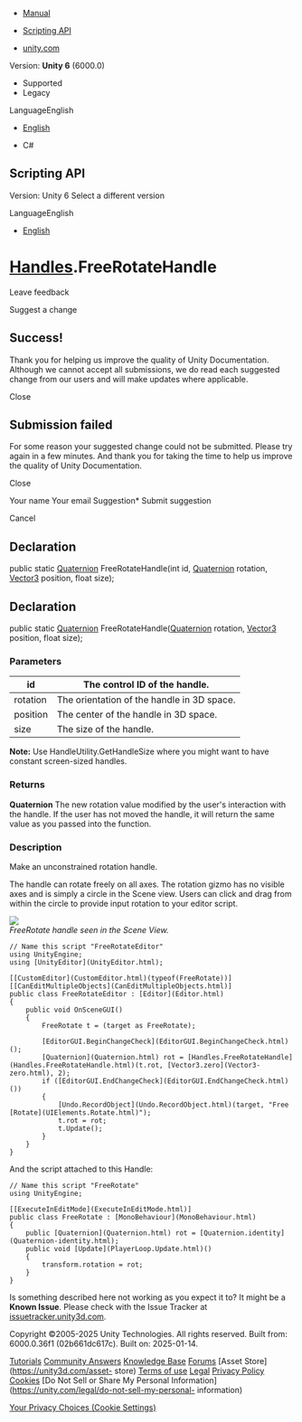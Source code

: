 [ ]()

  * [Manual](../Manual/index.html)
  * [Scripting API](../ScriptReference/index.html)

  * [unity.com](https://unity.com/)

Version: **Unity 6** (6000.0)

  * Supported
  * Legacy

LanguageEnglish

  * [English]()

  * C#

[ ](https://docs.unity3d.com)

## Scripting API

Version: Unity 6 Select a different version

LanguageEnglish

  * [English]()

#  [Handles](Handles.html).FreeRotateHandle

Leave feedback

Suggest a change

## Success!

Thank you for helping us improve the quality of Unity Documentation. Although
we cannot accept all submissions, we do read each suggested change from our
users and will make updates where applicable.

Close

## Submission failed

For some reason your suggested change could not be submitted. Please <a>try
again</a> in a few minutes. And thank you for taking the time to help us
improve the quality of Unity Documentation.

Close

Your name Your email Suggestion* Submit suggestion

Cancel

[ ]()

## Declaration

public static [Quaternion](Quaternion.html) FreeRotateHandle(int id,
[Quaternion](Quaternion.html) rotation, [Vector3](Vector3.html) position,
float size);

## Declaration

public static [Quaternion](Quaternion.html)
FreeRotateHandle([Quaternion](Quaternion.html) rotation,
[Vector3](Vector3.html) position, float size);

### Parameters

id | The control ID of the handle.  
---|---  
rotation | The orientation of the handle in 3D space.  
position | The center of the handle in 3D space.  
size | The size of the handle.  
  
**Note:** Use HandleUtility.GetHandleSize where you might want to have
constant screen-sized handles.  
  
### Returns

**Quaternion** The new rotation value modified by the user's interaction with
the handle. If the user has not moved the handle, it will return the same
value as you passed into the function.

### Description

Make an unconstrained rotation handle.

The handle can rotate freely on all axes. The rotation gizmo has no visible
axes and is simply a circle in the Scene view. Users can click and drag from
within the circle to provide input rotation to your editor script.  
  
![](../StaticFiles/ScriptRefImages/FreeRotateHandle.png)  
_FreeRotate handle seen in the Scene View._

    
    
    // Name this script "FreeRotateEditor"
    using UnityEngine;
    using [UnityEditor](UnityEditor.html);  
      
    [[CustomEditor](CustomEditor.html)(typeof(FreeRotate))]
    [[CanEditMultipleObjects](CanEditMultipleObjects.html)]
    public class FreeRotateEditor : [Editor](Editor.html)
    {
        public void OnSceneGUI()
        {
            FreeRotate t = (target as FreeRotate);  
      
            [EditorGUI.BeginChangeCheck](EditorGUI.BeginChangeCheck.html)();
            [Quaternion](Quaternion.html) rot = [Handles.FreeRotateHandle](Handles.FreeRotateHandle.html)(t.rot, [Vector3.zero](Vector3-zero.html), 2);
            if ([EditorGUI.EndChangeCheck](EditorGUI.EndChangeCheck.html)())
            {
                [Undo.RecordObject](Undo.RecordObject.html)(target, "Free [Rotate](UIElements.Rotate.html)");
                t.rot = rot;
                t.Update();
            }
        }
    }
    

And the script attached to this Handle:

    
    
    // Name this script "FreeRotate"
    using UnityEngine;  
      
    [[ExecuteInEditMode](ExecuteInEditMode.html)]
    public class FreeRotate : [MonoBehaviour](MonoBehaviour.html)
    {
        public [Quaternion](Quaternion.html) rot = [Quaternion.identity](Quaternion-identity.html);
        public void [Update](PlayerLoop.Update.html)()
        {
            transform.rotation = rot;
        }
    }
    

Is something described here not working as you expect it to? It might be a
**Known Issue**. Please check with the Issue Tracker at
[issuetracker.unity3d.com](https://issuetracker.unity3d.com).

Copyright ©2005-2025 Unity Technologies. All rights reserved. Built from:
6000.0.36f1 (02b661dc617c). Built on: 2025-01-14.

[Tutorials](https://unity3d.com/learn) [Community
Answers](https://answers.unity3d.com) [Knowledge
Base](https://support.unity3d.com/hc/en-us)
[Forums](https://forum.unity3d.com) [Asset Store](https://unity3d.com/asset-
store) [Terms of use](https://docs.unity3d.com/Manual/TermsOfUse.html)
[Legal](https://unity.com/legal) [Privacy
Policy](https://unity.com/legal/privacy-policy)
[Cookies](https://unity.com/legal/cookie-policy) [Do Not Sell or Share My
Personal Information](https://unity.com/legal/do-not-sell-my-personal-
information)

[Your Privacy Choices (Cookie Settings)](javascript:void\(0\);)

